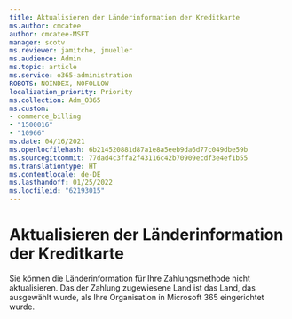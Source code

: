 ```yaml
---
title: Aktualisieren der Länderinformation der Kreditkarte
ms.author: cmcatee
author: cmcatee-MSFT
manager: scotv
ms.reviewer: jamitche, jmueller
ms.audience: Admin
ms.topic: article
ms.service: o365-administration
ROBOTS: NOINDEX, NOFOLLOW
localization_priority: Priority
ms.collection: Adm_O365
ms.custom:
- commerce_billing
- "1500016"
- "10966"
ms.date: 04/16/2021
ms.openlocfilehash: 6b214520881d87a1e8a5eeb9da6d77c049dbe59b
ms.sourcegitcommit: 77dad4c3ffa2f43116c42b70909ecdf3e4ef1b55
ms.translationtype: HT
ms.contentlocale: de-DE
ms.lasthandoff: 01/25/2022
ms.locfileid: "62193015"
---
```

# <a name="update-credit-card-country-information"></a>Aktualisieren der Länderinformation der Kreditkarte

Sie können die Länderinformation für Ihre Zahlungsmethode nicht aktualisieren. Das der Zahlung zugewiesene Land ist das Land, das ausgewählt wurde, als Ihre Organisation in Microsoft 365 eingerichtet wurde.
